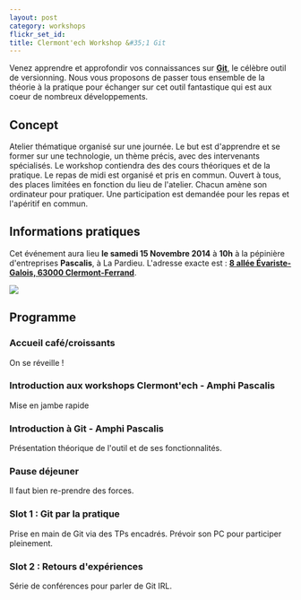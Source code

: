 ```yaml
---
layout: post
category: workshops
flickr_set_id:
title: Clermont'ech Workshop &#35;1 Git
---
```


Venez apprendre et approfondir vos connaissances sur
[**Git**](http://git-scm.com/), le célèbre outil de versionning.
Nous vous proposons de passer tous ensemble de la théorie à la pratique pour
 échanger sur cet outil fantastique qui est aux coeur de nombreux développements.

## Concept

Atelier thématique organisé sur une journée.
Le but est d'apprendre et se former sur une technologie, un thème précis, avec
des intervenants spécialisés.
Le workshop contiendra des des cours théoriques et de la pratique.
Le repas de midi est organisé et pris en commun.
Ouvert à tous, des places limitées en fonction du lieu de l'atelier.
Chacun amène son ordinateur pour pratiquer.
Une participation est demandée pour les repas et l'apéritif en commun.

## Informations pratiques

Cet événement aura lieu **le samedi 15 Novembre 2014** à **10h** à la pépinière
d'entreprises **Pascalis**, à La Pardieu.
L'adresse exacte est : [**8 allée Évariste-Galois, 63000
Clermont-Ferrand**](https://www.google.fr/maps/place/Pascalis+P%C3%A9pini%C3%A8re+et+H%C3%B4tel+d'entreprise/@45.759812,3.131341,19z/data=!3m1!4b1!4m2!3m1!1s0x0:0x7e043ce074dc12e1).

[![](http://maps.googleapis.com/maps/api/staticmap?center=Pascalis+P%C3%A9pini%C3%A8re+et+H%C3%B4tel+d'entreprise&size=600x400&sensor=false&markers=color:red|45.759812,3.131341)](https://www.google.fr/maps/place/Pascalis+P%C3%A9pini%C3%A8re+et+H%C3%B4tel+d'entreprise/@45.759812,3.131341,19z/data=!3m1!4b1!4m2!3m1!1s0x0:0x7e043ce074dc12e1)

## Programme

### Accueil café/croissants

On se réveille !

### Introduction aux workshops Clermont'ech - Amphi Pascalis

Mise en jambe rapide

### Introduction à Git - Amphi Pascalis

Présentation théorique de l'outil et de ses fonctionnalités.

### Pause déjeuner

Il faut bien re-prendre des forces.

### Slot 1 : Git par la pratique

Prise en main de Git via des TPs encadrés.
Prévoir son PC pour participer pleinement.

### Slot 2 : Retours d'expériences

Série de conférences pour parler de Git IRL.
